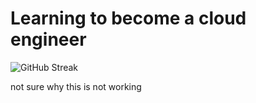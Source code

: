 # Learning to become a cloud engineer

![GitHub Streak](https://github-readme-streak-stats.herokuapp.com?user=KaruppuTiger&theme=elegant)

not sure why this is not working
